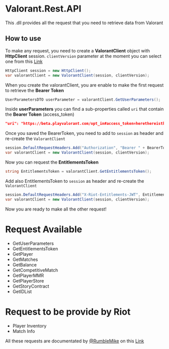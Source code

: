 # Valorant.Rest.API
This .dll provides all the request that you need to retrieve data from Valorant

## How to use
To make any request, you need to create a **ValorantClient** object with **HttpClient** session.
`clientVersion` parameter at the moment you can select one from this [Link](https://github.com/RumbleMike/ValorantAPI/blob/master/Docs/ClientVersions.md)

```c#
HttpClient session = new HttpClient();
var valorantClient = new ValorantClient(session, clientVersion);
```

When you create the valorantClient, you are enable to make the first request to retrieve the **Bearer Token**

```c#
UserParametersDTO userParameter = valorantClient.GetUserParameters();
```

Inside **userParameters** you can find a sub-properties called `uri` that contain the **Bearer Token** (access_token)
```json
"uri": "https://beta.playvalorant.com/opt_in#access_token=herethereisthetoken&scope=openid&id_token=herethereistheidtoken&token_type=Bearer&expires_in=3600"
```

Once you saved the BearerToken, you need to add to `session` as header and re-create the `ValorantClient`

```c#
session.DefaultRequestHeaders.Add("Authorization", "Bearer " + BearerToken);
var valorantClient = new ValorantClient(session, clientVersion);
```

Now you can request the **EntitlementsToken**

```c#
string EntitlementsToken = valorantClient.GetEntitlementsToken();
```

Add also EntitlementsToken to `session` as header and re-create the `ValorantClient`
```c#
session.DefaultRequestHeaders.Add("X-Riot-Entitlements-JWT", EntitlementsToken);
var valorantClient = new ValorantClient(session, clientVersion);
```

Now you are ready to make all the other request!

# Request Available
- GetUserParameters
- GetEntitlementsToken
- GetPlayer
- GetMatches
- GetBalance
- GetCompetitiveMatch
- GetPlayerMMR
- GetPlayerStore
- GetStoryContract
- GetIDList

# Request to be provide by Riot
- Player Inventory
- Match Info

All these requests are documentated by [@RumbleMike](https://github.com/RumbleMike) on this [Link](https://github.com/RumbleMike/ValorantAPI)

